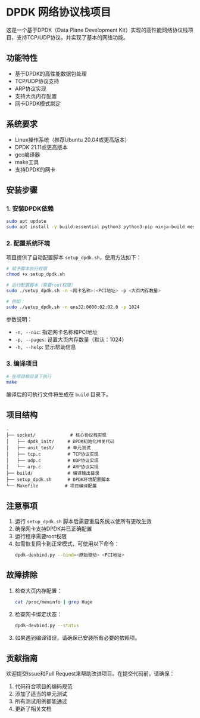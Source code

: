 # DPDK 网络协议栈项目

这是一个基于DPDK（Data Plane Development Kit）实现的高性能网络协议栈项目，支持TCP/UDP协议，并实现了基本的网络功能。

## 功能特性

- 基于DPDK的高性能数据包处理
- TCP/UDP协议支持
- ARP协议实现
- 支持大页内存配置
- 网卡DPDK模式绑定

## 系统要求

- Linux操作系统（推荐Ubuntu 20.04或更高版本）
- DPDK 21.11或更高版本
- gcc编译器
- make工具
- 支持DPDK的网卡

## 安装步骤

### 1. 安装DPDK依赖

```bash
sudo apt update
sudo apt install -y build-essential python3 python3-pip ninja-build meson pkg-config libnuma-dev
```

### 2. 配置系统环境

项目提供了自动配置脚本 `setup_dpdk.sh`，使用方法如下：

```bash
# 赋予脚本执行权限
chmod +x setup_dpdk.sh

# 运行配置脚本（需要root权限）
sudo ./setup_dpdk.sh -n <网卡名称>:<PCI地址> -p <大页内存数量>

# 例如：
sudo ./setup_dpdk.sh -n ens32:0000:02:02.0 -p 1024
```

参数说明：
- `-n, --nic`: 指定网卡名称和PCI地址
- `-p, --pages`: 设置大页内存数量（默认：1024）
- `-h, --help`: 显示帮助信息

### 3. 编译项目

```bash
# 在项目根目录下执行
make
```

编译后的可执行文件将生成在 `build` 目录下。

## 项目结构

```
.
├── socket/             # 核心协议栈实现
│   ├── dpdk_init/     # DPDK初始化相关代码
│   ├── unit_test/     # 单元测试
│   ├── tcp.c          # TCP协议实现
│   ├── udp.c          # UDP协议实现
│   └── arp.c          # ARP协议实现
├── build/             # 编译输出目录
├── setup_dpdk.sh      # DPDK环境配置脚本
└── Makefile          # 项目编译配置
```

## 注意事项

1. 运行 `setup_dpdk.sh` 脚本后需要重启系统以使所有更改生效
2. 确保网卡支持DPDK并已正确配置
3. 运行程序需要root权限
4. 如需恢复网卡到正常模式，可使用以下命令：
   ```bash
   dpdk-devbind.py --bind=<原始驱动> <PCI地址>
   ```

## 故障排除

1. 检查大页内存配置：
   ```bash
   cat /proc/meminfo | grep Huge
   ```

2. 检查网卡绑定状态：
   ```bash
   dpdk-devbind.py --status
   ```

3. 如果遇到编译错误，请确保已安装所有必要的依赖项。

## 贡献指南

欢迎提交Issue和Pull Request来帮助改进项目。在提交代码前，请确保：

1. 代码符合项目的编码规范
2. 添加了适当的单元测试
3. 所有测试用例都能通过
4. 更新了相关文档

